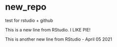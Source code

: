 # new_repo
test for rstudio + github

This is a new line from RStudio. I LIKE PIE!

This is another new line from RStudio - April 05 2021